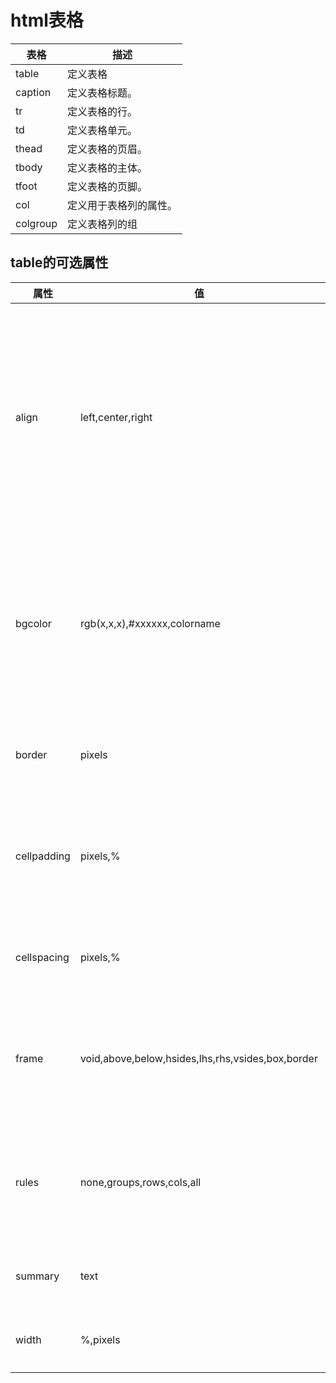 # html表格

表格       | 描述
-------- | -----------
table    | 定义表格
caption  | 定义表格标题。
tr       | 定义表格的行。
td       | 定义表格单元。
thead    | 定义表格的页眉。
tbody    | 定义表格的主体。
tfoot    | 定义表格的页脚。
col      | 定义用于表格列的属性。
colgroup | 定义表格列的组

## table的可选属性

属性          | 值                                                 | 描述
----------- | ------------------------------------------------- | ------------------------------
align       | left,center,right                                 | 不赞成使用。请使用样式代替。规定表格相对周围元素的对齐方式。
bgcolor     | rgb(x,x,x),#xxxxxx,colorname                      | 不赞成使用。请使用样式代替。规定表格的背景颜色。
border      | pixels                                            | 规定表格边框的宽度。
cellpadding | pixels,%                                          | 规定单元边沿与其内容之间的空白。
cellspacing | pixels,%                                          | 规定单元格之间的空白
frame       | void,above,below,hsides,lhs,rhs,vsides,box,border | 规定外侧边框的哪个部分是可见的。
rules       | none,groups,rows,cols,all                         | 规定内侧边框的哪个部分是可见的。
summary     | text                                              | 规定表格的摘要。
width       | %,pixels                                          | 规定表格的宽度。
